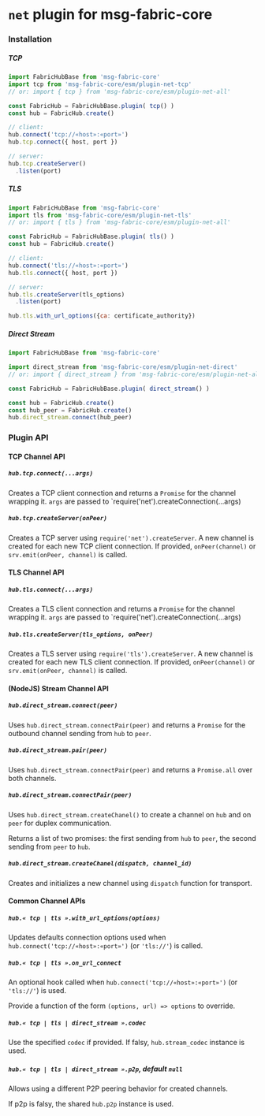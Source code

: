# `net` plugin for msg-fabric-core 

### Installation

##### TCP

```javascript
import FabricHubBase from 'msg-fabric-core'
import tcp from 'msg-fabric-core/esm/plugin-net-tcp'
// or: import { tcp } from 'msg-fabric-core/esm/plugin-net-all'

const FabricHub = FabricHubBase.plugin( tcp() )
const hub = FabricHub.create()

// client:
hub.connect('tcp://«host»:«port»')
hub.tcp.connect({ host, port })

// server:
hub.tcp.createServer()
  .listen(port)
```

##### TLS

```javascript
import FabricHubBase from 'msg-fabric-core'
import tls from 'msg-fabric-core/esm/plugin-net-tls'
// or: import { tls } from 'msg-fabric-core/esm/plugin-net-all'

const FabricHub = FabricHubBase.plugin( tls() )
const hub = FabricHub.create()

// client:
hub.connect('tls://«host»:«port»')
hub.tls.connect({ host, port })

// server:
hub.tls.createServer(tls_options)
  .listen(port)

hub.tls.with_url_options({ca: certificate_authority})

```

##### Direct Stream

```javascript
import FabricHubBase from 'msg-fabric-core'

import direct_stream from 'msg-fabric-core/esm/plugin-net-direct'
// or: import { direct_stream } from 'msg-fabric-core/esm/plugin-net-all'

const FabricHub = FabricHubBase.plugin( direct_stream() )

const hub = FabricHub.create()
const hub_peer = FabricHub.create()
hub.direct_stream.connect(hub_peer)
```

### Plugin API

#### TCP Channel API

##### `hub.tcp.connect(...args)`

Creates a TCP client connection and returns a `Promise` for the channel
wrapping it. `args` are passed to `require('net').createConnection(...args)

##### `hub.tcp.createServer(onPeer)`

Creates a TCP server using `require('net').createServer`.
A new channel is created for each new TCP client connection.
If provided, `onPeer(channel)` or `srv.emit(onPeer, channel)` is called.



#### TLS Channel API

##### `hub.tls.connect(...args)`

Creates a TLS client connection and returns a `Promise` for the channel
wrapping it. `args` are passed to `require('net').createConnection(...args)

##### `hub.tls.createServer(tls_options, onPeer)`

Creates a TLS server using `require('tls').createServer`.
A new channel is created for each new TLS client connection.
If provided, `onPeer(channel)` or `srv.emit(onPeer, channel)` is called.




#### (NodeJS) Stream Channel API

##### `hub.direct_stream.connect(peer)`

Uses `hub.direct_stream.connectPair(peer)` and returns a `Promise` for the outbound channel sending from `hub` to `peer`.


##### `hub.direct_stream.pair(peer)`

Uses `hub.direct_stream.connectPair(peer)` and returns a `Promise.all` over both channels.


##### `hub.direct_stream.connectPair(peer)`

Uses `hub.direct_stream.createChanel()` to create a channel on `hub` and on `peer` for duplex communication.

Returns a list of two promises: the first sending from `hub` to `peer`, the second sending from `peer` to `hub`.


##### `hub.direct_stream.createChanel(dispatch, channel_id)`

Creates and initializes a new channel using `dispatch` function for transport.



#### Common Channel APIs

##### `hub.« tcp | tls ».with_url_options(options)`

Updates defaults connection options used when `hub.connect('tcp://«host»:«port»')` (or `'tls://'`) is called.


##### `hub.« tcp | tls ».on_url_connect`

An optional hook called when `hub.connect('tcp://«host»:«port»')` (or `'tls://'`) is used.

Provide a function of the form `(options, url) => options` to override.


##### `hub.« tcp | tls | direct_stream ».codec`

Use the specified `codec` if provided. If falsy, `hub.stream_codec` instance is used.


##### `hub.« tcp | tls | direct_stream ».p2p`, default `null`

Allows using a different P2P peering behavior for created channels.

If p2p is falsy, the shared `hub.p2p` instance is used.

